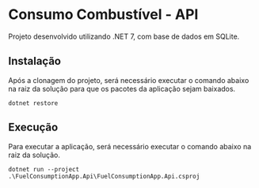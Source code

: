 # Consumo Combustível - API

Projeto desenvolvido utilizando .NET 7, com base de dados em SQLite.

## Instalação
Após a clonagem do projeto, será necessário executar o comando abaixo na raiz da solução para que os pacotes da aplicação sejam baixados.

```shell
dotnet restore
```

## Execução
Para executar a aplicação, será necessário executar o comando abaixo na raiz da solução.

```shell
dotnet run --project .\FuelConsumptionApp.Api\FuelConsumptionApp.Api.csproj
```
